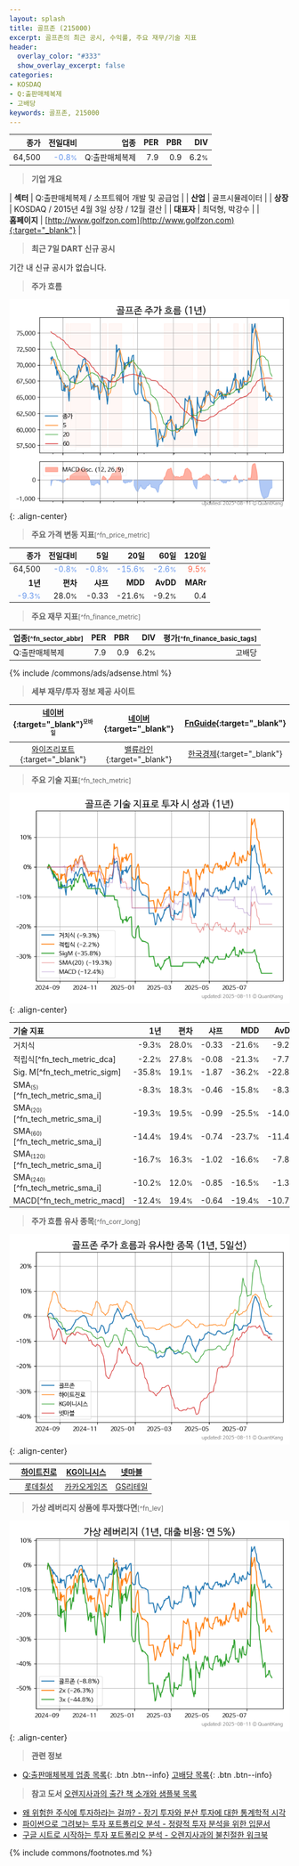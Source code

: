 ```yaml
---
layout: splash
title: 골프존 (215000)
excerpt: 골프존의 최근 공시, 수익률, 주요 재무/기술 지표
header:
  overlay_color: "#333"
  show_overlay_excerpt: false
categories:
- KOSDAQ
- Q:출판매체복제
- 고배당
keywords: 골프존, 215000
---
```


| **종가** | **전일대비** | **업종** | **PER** | **PBR** | **DIV** |
| -------: | -----------: | -------: | ------: | ------: | ------: |
| 64,500 | <span style="color: cornflowerblue">-0.8<small>%</small></span> | Q:출판매체복제 | 7.9 | 0.9 | 6.2<small>%</small> |

<!-- more -->


> **기업 개요**<a id="company"></a>

| <span style="white-space:nowrap;">**섹터**</span> | Q:출판매체복제 / 소프트웨어 개발 및 공급업 |
| <span style="white-space:nowrap;">**산업**</span> | 골프시뮬레이터 |
| <span style="white-space:nowrap;">**상장**</span> | KOSDAQ / 2015년 4월 3일 상장 / 12월 결산 |
| <span style="white-space:nowrap;">**대표자**</span> | 최덕형, 박강수 |
| <span style="white-space:nowrap;">**홈페이지**</span> | [http://www.golfzon.com](http://www.golfzon.com){:target="_blank"} |


> **최근 7일 DART 신규 공시**<a id="dart"></a>

기간 내 신규 공시가 없습니다.


> **주가 흐름**<a id="price"></a>

![215000](/stock/images/215000.png){: .align-center}


> **주요 가격 변동 지표**<small>[^fn_price_metric]</small>

| **종가** | **전일대비** | **5일** | **20일** | **60일** | **120일** |
| -------: | -----------: | ------: | -------: | -------: | --------: |
| 64,500 | <span style="color: cornflowerblue">-0.8<small>%</small></span> | <span style="color: cornflowerblue">-0.8<small>%</small></span> | <span style="color: cornflowerblue">-15.6<small>%</small></span> | <span style="color: cornflowerblue">-2.6<small>%</small></span> | <span style="color: tomato">9.5<small>%</small></span> |
| **1년** | **편차** | **샤프** | **MDD** | **AvDD** | **MARr** |
| <span style="color: cornflowerblue">-9.3<small>%</small></span> | 28.0<small>%</small> | -0.33 | -21.6<small>%</small> | -9.2<small>%</small> | 0.4 |


> **주요 재무 지표**<small>[^fn_finance_metric]</small>

| **업종**<small>[^fn_sector_abbr]</small> | **PER** | **PBR** | **DIV** | **평가**<small>[^fn_finance_basic_tags]</small> |
| :--------------------------------------- | ------: | ------: | ------: | ----------------------------------------------: |
| Q:출판매체복제 | 7.9 | 0.9 | 6.2<small>%</small> | 고배당 |



{% include /commons/ads/adsense.html %}

> **세부 재무/투자 정보 제공 사이트**

| [네이버](https://m.stock.naver.com/domestic/stock/215000/finance/summary){:target="_blank"}<sup><small>모바일</small></sup> | [네이버](https://finance.naver.com/item/coinfo.naver?code=215000){:target="_blank"} | [FnGuide](https://comp.fnguide.com/SVO2/ASP/SVD_Invest.asp?gicode=A215000&MenuYn=Y){:target="_blank"} |
| :---: | :---: | :---: |
| [와이즈리포트](https://comp.wisereport.co.kr/company/c1040001.aspx?cmp_cd=215000){:target="_blank"} | [밸류라인](https://www.valueline.co.kr/finance/summary/215000){:target="_blank"} | [한국경제](https://markets.hankyung.com/stock/215000/financial-summary){:target="_blank"} |


> **주요 기술 지표**<small>[^fn_tech_metric]</small>


![215000](/stock/images/215000_tech.png){: .align-center}

| **기술 지표** | **1년** | **편차** | **샤프** | **MDD** | **AvDD** |
| :------------ | ------: | -----------: | -------: | ------: | -------: |
| 거치식 | -9.3<small>%</small> | 28.0<small>%</small> | -0.33 | -21.6<small>%</small> | -9.2<small>%</small> |
| 적립식[^fn_tech_metric_dca] | -2.2<small>%</small> | 27.8<small>%</small> | -0.08 | -21.3<small>%</small> | -7.7<small>%</small> |
| Sig. M[^fn_tech_metric_sigm] | -35.8<small>%</small> | 19.1<small>%</small> | -1.87 | -36.2<small>%</small> | -22.8<small>%</small> |
| SMA<small><sub>(5)</sub></small>[^fn_tech_metric_sma_i] | -8.3<small>%</small> | 18.3<small>%</small> | -0.46 | -15.8<small>%</small> | -8.3<small>%</small> |
| SMA<small><sub>(20)</sub></small>[^fn_tech_metric_sma_i] | -19.3<small>%</small> | 19.5<small>%</small> | -0.99 | -25.5<small>%</small> | -14.0<small>%</small> |
| SMA<small><sub>(60)</sub></small>[^fn_tech_metric_sma_i] | -14.4<small>%</small> | 19.4<small>%</small> | -0.74 | -23.7<small>%</small> | -11.4<small>%</small> |
| SMA<small><sub>(120)</sub></small>[^fn_tech_metric_sma_i] | -16.7<small>%</small> | 16.3<small>%</small> | -1.02 | -16.6<small>%</small> | -7.8<small>%</small> |
| SMA<small><sub>(240)</sub></small>[^fn_tech_metric_sma_i] | -10.2<small>%</small> | 12.0<small>%</small> | -0.85 | -16.5<small>%</small> | -1.3<small>%</small> |
| MACD[^fn_tech_metric_macd] | -12.4<small>%</small> | 19.4<small>%</small> | -0.64 | -19.4<small>%</small> | -10.7<small>%</small> |


> **주가 흐름 유사 종목**<a id="corr"></a><small>[^fn_corr_long]</small>

![215000](/stock/images/215000_corr.png){: .align-center}

|       | [하이트진로](/000080/) | [KG이니시스](/035600/) | [넷마블](/251270/) |
| :---: | :------------------------------------: | :------------------------------------: | :------------------------------------: |
|       | [롯데칠성](/005300/) | [카카오게임즈](/293490/) | [GS리테일](/007070/) |


> **가상 레버리지 상품에 투자했다면**<a id="2x"></a><small>[^fn_lev]</small>

![215000](/stock/images/215000_2x.png){: .align-center}


> **관련 정보**

- [Q:출판매체복제 업종 목록](/stats/sector/kosdaq_업종_출판매체복제_종목/){: .btn .btn--info} [고배당 목록](/fn/fn_high_div/){: .btn .btn--info}

> **참고 도서** [오렌지사과의 출간 책 소개와 샘플북 목록](https://kongdori.tistory.com/691)

- [왜 위험한 주식에 투자하라는 걸까? - 장기 투자와 분산 투자에 대한 통계학적 시각](https://kongdori.tistory.com/421)
- [파이썬으로 그려보는 투자 포트폴리오 분석  - 정량적 투자 분석을 위한 입문서](https://kongdori.tistory.com/643)
- [구글 시트로 시작하는 투자 포트폴리오 분석 - 오렌지사과의 불친절한 워크북](https://kongdori.tistory.com/449)


{% include commons/footnotes.md %}